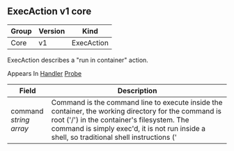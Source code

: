 ## ExecAction v1 core

Group        | Version     | Kind
------------ | ---------- | -----------
Core | v1 | ExecAction



ExecAction describes a "run in container" action.

<aside class="notice">
Appears In  <a href="#handler-v1">Handler</a>  <a href="#probe-v1">Probe</a> </aside>

Field        | Description
------------ | -----------
command <br /> *string array*  | Command is the command line to execute inside the container, the working directory for the command  is root ('/') in the container's filesystem. The command is simply exec'd, it is not run inside a shell, so traditional shell instructions ('|', etc) won't work. To use a shell, you need to explicitly call out to that shell. Exit status of 0 is treated as live/healthy and non-zero is unhealthy.

